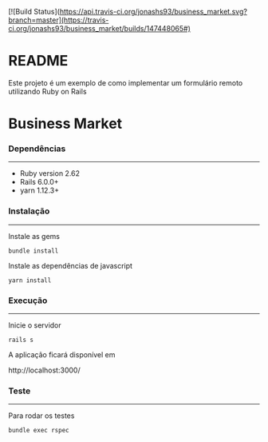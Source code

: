 
[![Build Status](https://api.travis-ci.org/jonashs93/business_market.svg?branch=master](https://travis-ci.org/jonashs93/business_market/builds/147448065#)

# README

Este projeto é um exemplo de como implementar um formulário remoto utilizando Ruby on Rails

# Business Market

### Dependências
------------

- Ruby version 2.62
- Rails 6.0.0+
- yarn 1.12.3+

### Instalação
------------

Instale as gems

`bundle install`

Instale as dependências de javascript

`yarn install`


### Execução
------------

Inicie o servidor

`rails s`

A aplicação ficará disponível em

http://localhost:3000/


### Teste
------------

Para rodar os testes

`bundle exec rspec`
